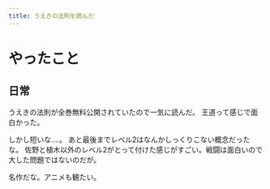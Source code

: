 ```yaml
---
title: うえきの法則を読んだ
---
```


# やったこと

## 日常

うえきの法則が全巻無料公開されていたので一気に読んだ。
王道って感じで面白かった。

しかし短いな‥‥。
あと最後までレベル2はなんかしっくりこない概念だったな。
佐野と植木以外のレベル2がとって付けた感じがすごい。戦闘は面白いので大した問題ではないのだが。

名作だな。アニメも観たい。
